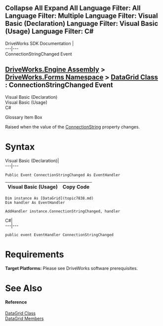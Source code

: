 Collapse All Expand All Language Filter: All  Language Filter: Multiple  Language Filter: Visual Basic (Declaration) Language Filter: Visual Basic (Usage) Language Filter: C#  
---  
DriveWorks SDK Documentation  |   
---|---  
ConnectionStringChanged Event   
  
[DriveWorks.Engine Assembly](topic2156.md) > [DriveWorks.Forms Namespace](topic7266.md) > [DataGrid Class](topic7838.md) : ConnectionStringChanged Event  
---  
  
Visual Basic (Declaration)    
Visual Basic (Usage)    
C# 

Glossary Item Box

Raised when the value of the [ConnectionString](topic7848.md) property changes. 

# Syntax

Visual Basic (Declaration)|   
---|---  
      
    
    Public Event ConnectionStringChanged As EventHandler  
  
Visual Basic (Usage)| Copy Code  
---|---  
      
    
    Dim instance As [DataGrid](topic7838.md)
    Dim handler As EventHandler
     
    AddHandler instance.ConnectionStringChanged, handler  
  
C#|   
---|---  
      
    
    public event EventHandler ConnectionStringChanged  
  
# Requirements

**Target Platforms:** Please see DriveWorks software prerequisites.

# See Also

#### Reference

[DataGrid Class](topic7838.md)   
[DataGrid Members](topic7839.md)


